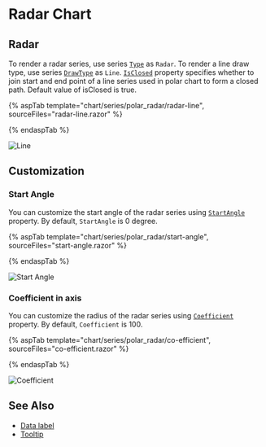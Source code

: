 # Radar Chart

## Radar

To render a radar series, use series [`Type`](https://help.syncfusion.com/cr/blazor/Syncfusion.Blazor~Syncfusion.Blazor.Charts.ChartSeries~Type.html) as `Radar`. To render a line draw type, use series [`DrawType`](https://help.syncfusion.com/cr/blazor/Syncfusion.Blazor~Syncfusion.Blazor.Charts.ChartSeries~DrawType.html) as `Line`.
[`IsClosed`](https://help.syncfusion.com/cr/blazor/Syncfusion.Blazor~Syncfusion.Blazor.Charts.ChartSeries~IsClosed.html) property specifies whether to join start and end point of
a line series used in polar chart to form a closed path. Default value of isClosed is true.

{% aspTab template="chart/series/polar_radar/radar-line", sourceFiles="radar-line.razor" %}

{% endaspTab %}

![Line](../images/polar-radar/radar-line-razor.png)

## Customization

### Start Angle

You can customize the start angle of the radar series using
[`StartAngle`](https://help.syncfusion.com/cr/blazor/Syncfusion.Blazor~Syncfusion.Blazor.Charts.AxisModel~StartAngle.html) property. By default, `StartAngle` is 0 degree.

{% aspTab template="chart/series/polar_radar/start-angle", sourceFiles="start-angle.razor" %}

{% endaspTab %}

![Start Angle](../images/polar-radar/start-angle-razor.png)

### Coefficient in axis

You can customize the radius of the radar series using
[`Coefficient`](https://help.syncfusion.com/cr/blazor/Syncfusion.Blazor~Syncfusion.Blazor.Charts.AxisModel~Coefficient.html) property. By default, `Coefficient` is 100.

{% aspTab template="chart/series/polar_radar/co-efficient", sourceFiles="co-efficient.razor" %}

{% endaspTab %}

![Coefficient](../images/polar-radar/co-efficient-razor.png)

## See Also

* [Data label](../data-labels)
* [Tooltip](../tool-tip)